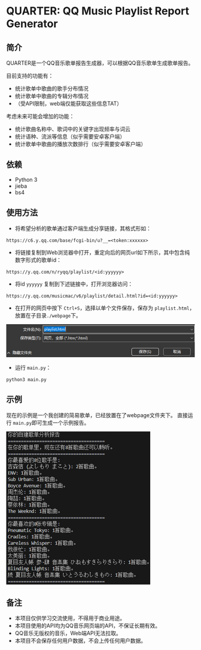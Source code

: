 # QUARTER: QQ Music Playlist Report Generator

## 简介

QUARTER是一个QQ音乐歌单报告生成器，可以根据QQ音乐歌单生成歌单报告。

目前支持的功能有：

- 统计歌单中歌曲的歌手分布情况
- 统计歌单中歌曲的专辑分布情况
- （受API限制，web端仅能获取这些信息TAT）

考虑未来可能会增加的功能：

- 统计歌曲名称中、歌词中的关键字出现频率与词云
- 统计语种、流派等信息（似乎需要安卓客户端）
- 统计歌单中歌曲的播放次数排行（似乎需要安卓客户端）

## 依赖

- Python 3
- jieba
- bs4

## 使用方法

- 将希望分析的歌单通过客户端生成分享链接，其格式形如：

```url
https://c6.y.qq.com/base/fcgi-bin/u?__=<token:xxxxxx>
```

- 将链接复制到Web浏览器中打开，重定向后的网页url如下所示，其中包含纯数字形式的歌单id：

```url
https://y.qq.com/n/ryqq/playlist/<id:yyyyyy>
```

- 将id ```yyyyyy``` 复制到下述链接中，打开浏览器访问：

```url
https://y.qq.com/musicmac/v6/playlist/detail.html?id=<id:yyyyyy>
```

- 在打开的网页中按下 `Ctrl+S`，选择以单个文件保存，保存为 `playlist.html`，放置在子目录`./webpage`下。

![保存网页](./figs/Save.png)

- 运行 `main.py`：

```shell
python3 main.py
```

## 示例

现在的示例是一个我创建的简易歌单，已经放置在了webpage文件夹下。
直接运行 `main.py`即可生成一个示例报告。

![示例报告](./figs/Example.png)

## 备注

- 本项目仅供学习交流使用，不得用于商业用途。
- 本项目使用的API均为QQ音乐网页端的API，不保证长期有效。
- QQ音乐无版权的音乐，Web端API无法拉取。
- 本项目不会保存任何用户数据，不会上传任何用户数据。
